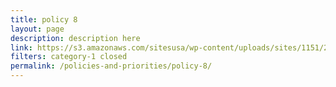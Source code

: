 ```yaml
---
title: policy 8
layout: page
description: description here
link: https://s3.amazonaws.com/sitesusa/wp-content/uploads/sites/1151/2017/05/CIO-Council-State-of-Federal-IT-Report-January-2017-1.pdf
filters: category-1 closed
permalink: /policies-and-priorities/policy-8/
---
```

